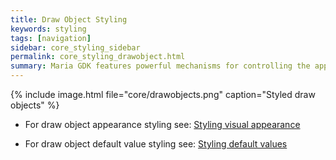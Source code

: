 ```yaml
---
title: Draw Object Styling
keywords: styling
tags: [navigation]
sidebar: core_styling_sidebar
permalink: core_styling_drawobject.html
summary: Maria GDK features powerful mechanisms for controlling the appearance of draw objects and the tools for editing the draw objects. In addition it is possible to use styling to define default values for draw object fields.  
---
```



{% include image.html file="core/drawobjects.png" caption="Styled draw objects" %}


*  For draw object appearance styling see: [Styling visual appearance](core_styling_drawobject_visualappearance.html)

*  For draw object default value styling see: [Styling default values](core_styling_drawobject_defaultvalues.html)

